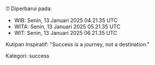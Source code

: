 ⏰ Diperbarui pada:
- WIB: Senin, 13 Januari 2025 04.21.35 UTC
- WITA: Senin, 13 Januari 2025 05.21.35 UTC
- WIT: Senin, 13 Januari 2025 06.21.35 UTC

Kutipan Inspiratif:
"Success is a journey, not a destination."


Kategori: success

